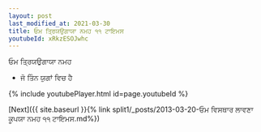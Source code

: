 ```yaml
---
layout: post
last_modified_at: 2021-03-30
title: ਓਮ ਤ੍ਰਿਯਉਗਾਯਾ ਨਮਹ ੧੧ ਟਾਇਮਸ
youtubeId: xRkzESOJwhc
---
```

 
 
 ਓਮ ਤ੍ਰਿਯਉਗਾਯਾ ਨਮਹ  
 
 -  ਜੋ ਤਿੰਨ ਯੁਗਾਂ ਵਿਚ ਹੈ 
 
  
 
  
 
 
 
 
 
 


{% include youtubePlayer.html id=page.youtubeId %}
 
[Next]({{ site.baseurl }}{% link  split1/_posts/2013-03-20-ਓਮ ਵਿਸਥਾਰ ਲਾਵਣਾ ਕੂਪਯਾ ਨਮਹ ੧੧ ਟਾਇਮਸ.md%})
 
